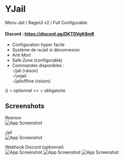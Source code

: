 # YJail
Menu Jail / RageUI v2 / Full Configurable

#### Discord : https://discord.gg/DKTDVgK8mR

- Configuration hyper facile
- Système de reJail si déconnexion
- Anti Mort
- Safe Zone (configurable)
- Commandes disponibles :  
-/jail <id> <temps> (raison)  
-/unjail <id>  
-/jailoffline <license> <temps> (raison)  
    
() = optionnel
<> = obligatoire
## Screenshots

Resmon  
![App Screenshot](https://i.imgur.com/YFhTSwM.png)

Jail  
![App Screenshot](https://i.imgur.com/zeHN4Ti.png)

Webhook Discord (optionnel)  
![App Screenshot](https://i.imgur.com/3lXsCDg.png)
![App Screenshot](https://i.imgur.com/Khy8FRE.png)
![App Screenshot](https://i.imgur.com/mavJIrP.png)
